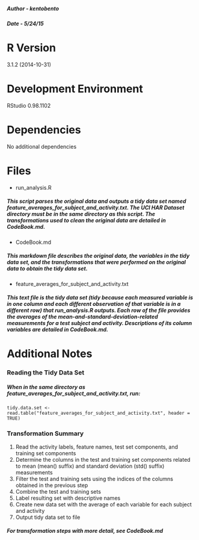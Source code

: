 ##### Author - _kentobento_
##### Date - _5/24/15_

# R Version
3.1.2 (2014-10-31)

# Development Environment
RStudio 0.98.1102

# Dependencies
No additional dependencies

# Files
* run_analysis.R
##### This script parses the original data and outputs a tidy data set named feature\_averages\_for\_subject_and\_activity.txt.  The UCI HAR Dataset directory must be in the same directory as this script.  The transformations used to clean the original data are detailed in CodeBook.md.
* CodeBook.md
##### This markdown file describes the original data, the variables in the tidy data set, and the transformations that were performed on the original data to obtain the tidy data set.
* feature\_averages\_for\_subject\_and\_activity.txt
##### This text file is the tidy data set (tidy because each measured variable is in one column and each different observation of that variable is in a different row) that run\_analysis.R outputs.  Each row of the file provides the averages of the mean-and-standard-deviation-related measurements for a test subject and activity.  Descriptions of its column variables are detailed in CodeBook.md.

# Additional Notes
### Reading the Tidy Data Set
##### When in the same directory as feature\_averages\_for\_subject\_and\_activity.txt, run:
    tidy.data.set <- read.table("feature_averages_for_subject_and_activity.txt", header = TRUE)

### Transformation Summary
1. Read the activity labels, feature names, test set components, and training set components
2. Determine the columns in the test and training set components related to mean (mean() suffix) and standard deviation (std() suffix) measurements
3. Filter the test and training sets using the indices of the columns obtained in the previous step
4. Combine the test and training sets
5. Label resulting set with descriptive names
6. Create new data set with the average of each variable for each subject and activity
7. Output tidy data set to file
##### For transformation steps with more detail, see CodeBook.md
